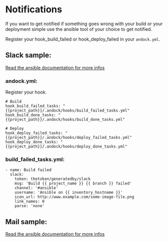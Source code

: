 # Notifications

If you want to get notified if something goes wrong with your build or your deployment simple use the ansible tool of your choice to get notified.

Register your hook_build_failed or hook_deploy_failed in your `andock.yml`. 

## Slack sample:

[Read the ansible documentation for more infos](https://docs.ansible.com/ansible/2.6/modules/slack_module.html)
### andock.yml:
Register your hook. 
```
# Build
hook_build_failed_tasks: "{{project_path}}/.andock/hooks/build_failed_tasks.yml"
hook_build_done_tasks: "{{project_path}}/.andock/hooks/build_done_tasks.yml"

# Deploy
hook_deploy_failed_tasks: "{{project_path}}/.andock/hooks/deploy_failed_tasks.yml"
hook_deploy_done_tasks: "{{project_path}}/.andock/hooks/deploy_done_tasks.yml"

```
### build_failed_tasks.yml:
```
- name: Build failed
  slack:
    token: thetoken/generatedby/slack
    msg: 'Build {{ project_name }} {{ branch }} failed'
    channel: '#ansible'
    username: 'Ansible on {{ inventory_hostname }}'
    icon_url: http://www.example.com/some-image-file.png
    link_names: 0
    parse: 'none'
```

## Mail sample:
[Read the ansible documentation for more infos](https://docs.ansible.com/ansible/2.6/modules/mail_module.html)
